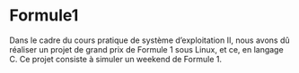 # Formule1
Dans le cadre du cours pratique de système d’exploitation II, nous avons dû réaliser un projet de grand prix de Formule 1 sous Linux, et ce, en langage C. Ce projet consiste à simuler un weekend de  Formule 1.
